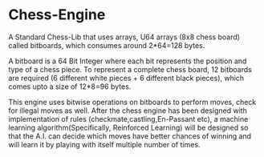 # Chess-Engine
A Standard Chess-Lib that uses arrays, U64 arrays (8x8 chess board) called bitboards, which consumes around 2*64=128 bytes.

A bitboard is a 64 Bit Integer where each bit represents the position and type of a chess piece. To represent a complete chess board, 12 bitboards are required (6 different white pieces + 6 different black pieces), which comes upto a size of 12*8=96 bytes.

This engine uses bitwise operations on bitboards to perform moves, check for illegal moves as well. After the chess engine has been designed with implementation of rules (checkmate,castling,En-Passant etc), a machine learning algorithm(Specifically, Reinforced Learning) will be designed so that the A.I. can decide which moves have better chances of winning and will learn it by playing with itself multiple number of times.
